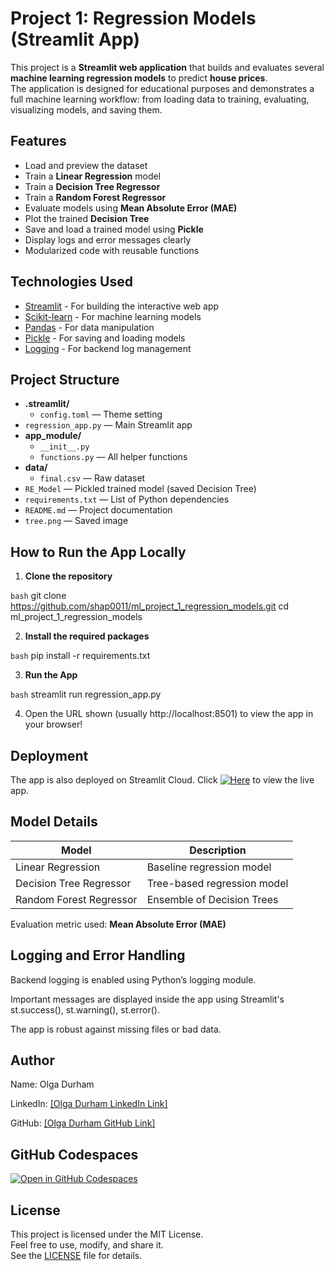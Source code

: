 # Project 1: Regression Models (Streamlit App)

This project is a **Streamlit web application** that builds and evaluates several **machine learning regression models** to predict **house prices**.  
The application is designed for educational purposes and demonstrates a full machine learning workflow: from loading data to training, evaluating, visualizing models, and saving them.

## Features

- Load and preview the dataset
- Train a **Linear Regression** model
- Train a **Decision Tree Regressor**
- Train a **Random Forest Regressor**
- Evaluate models using **Mean Absolute Error (MAE)**
- Plot the trained **Decision Tree**
- Save and load a trained model using **Pickle**
- Display logs and error messages clearly
- Modularized code with reusable functions

## Technologies Used

- [Streamlit](https://streamlit.io/) - For building the interactive web app
- [Scikit-learn](https://scikit-learn.org/) - For machine learning models
- [Pandas](https://pandas.pydata.org/) - For data manipulation
- [Pickle](https://docs.python.org/3/library/pickle.html) - For saving and loading models
- [Logging](https://docs.python.org/3/library/logging.html) - For backend log management

## Project Structure

- **.streamlit/**
  - `config.toml` — Theme setting
- `regression_app.py` — Main Streamlit app
- **app_module/**
  - `__init__.py`
  - `functions.py` — All helper functions
- **data/**
  - `final.csv` — Raw dataset
- `RE_Model` — Pickled trained model (saved Decision Tree)
- `requirements.txt` — List of Python dependencies
- `README.md` — Project documentation
- `tree.png` — Saved image

## How to Run the App Locally

1. **Clone the repository**

```bash```
git clone https://github.com/shap0011/ml_project_1_regression_models.git
cd ml_project_1_regression_models

2. **Install the required packages**

```bash```
    pip install -r requirements.txt

3. **Run the App**

```bash```
streamlit run regression_app.py

4. Open the URL shown (usually http://localhost:8501) to view the app in your browser!

## Deployment
The app is also deployed on Streamlit Cloud.
Click [![Here](https://static.streamlit.io/badges/streamlit_badge_black_white.svg)](https://home-price-prediction-app-shap0011.streamlit.app/) to view the live app.

## Model Details

| Model                    | Description                        |
|--------------------------|------------------------------------|
| Linear Regression        | Baseline regression model          |
| Decision Tree Regressor  | Tree-based regression model        |
| Random Forest Regressor  | Ensemble of Decision Trees         |

Evaluation metric used: **Mean Absolute Error (MAE)**

## Logging and Error Handling

Backend logging is enabled using Python’s logging module.

Important messages are displayed inside the app using Streamlit's st.success(), st.warning(), st.error().

The app is robust against missing files or bad data.

## Author
Name: Olga Durham

LinkedIn: [\[Olga Durham LinkedIn Link\]](https://www.linkedin.com/in/olga-durham/)

GitHub: [\[Olga Durham GitHub Link\]](https://github.com/shap0011)

## GitHub Codespaces

[![Open in GitHub Codespaces](https://github.com/codespaces/badge.svg)](https://refactored-space-tribble-5rv6wwwgx74cv75p.github.dev/)

## License

This project is licensed under the MIT License.  
Feel free to use, modify, and share it.  
See the [LICENSE](./LICENSE) file for details.